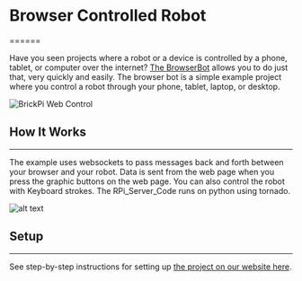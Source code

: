 # Browser Controlled Robot
======

Have you seen projects where a robot or a device is controlled by a phone, tablet, or computer over the internet? 
[The BrowserBot](http://www.dexterindustries.com/BrickPi/projects/browserbot/) allows you to do just that, very quickly and easily. The browser bot is a simple example project where you control a robot through your phone, tablet, laptop, or desktop. 

![BrickPi Web Control](https://github.com/DexterInd/BrickPi/blob/master/BrickPi_Python/Project_Examples/browserBot/Web_Controlled_robot_with_Raspberry_Pi.jpg?raw=true "")

## How It Works
------
The example uses websockets to pass messages back and forth between your browser and your robot. Data is sent from the web page when you press the graphic buttons on the web page.  You can also control the robot with Keyboard strokes.  The RPi_Server_Code runs on python using tornado.

![alt text](https://github.com/DexterInd/BrickPi/blob/master/BrickPi_Python/Project_Examples/browserBot/1755x1423xbrowserBot_infographic.jpg?raw=true "Logo Title Text 1")

## Setup
------
See step-by-step instructions for setting up [the project on our website here](http://www.dexterindustries.com/BrickPi/projects/browserbot/).  
